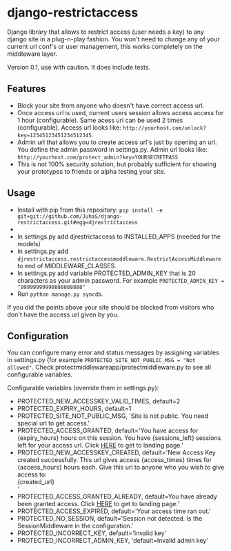 django-restrictaccess
=====================

Django library that allows to restrict access (user needs a key) to any django site in a plug-n-play fashion. You won't need to change any of your current url conf's or user management, this works completely on the middleware layer.

Version  0.1, use with caution. It does include tests.

Features
-------------

 * Block your site from anyone who doesn't have correct access url.
 * Once access url is used, current users session allows access access for 1 hour (configurable). Same acess url can be used 2 times (configurable). Access url looks like: ```http://yourhost.com/unlock?key=12345123451234512345```.
 * Admin url that allows you to create access url's just by opening an url. You define the admin password in settings.py. Admin url looks like: ```http://yourhost.com/protect_admin?key=YOURSECRETPASS```
 * This is not 100% security solution, but probably sufficient for showing your prototypes to friends or alpha testing your site.

Usage
-------------

 * Install with pip from this repository: ```pip install -e git+git://github.com/JuhaS/django-restrictaccess.git#egg=djrestrictaccess```
 * 
 * In settings.py add djrestrictaccess to INSTALLED_APPS (needed for the models)
 * In settings.py add ```djrestrictaccess.restrictaccessmoddleware.RestrictAccessMiddleware``` to end of MIDDLEWARE_CLASSES.
 * In settings.py add variable PROTECTED_ADMIN_KEY that is 20 characters as your admin password. For example ```PROTECTED_ADMIN_KEY = "99999999998888888888" ```
 * Run ```python manage.py syncdb```.
 
If you did the points above your site should be blocked from visitors who don't have the access url given by you.

Configuration
-------------

You can configure many error and status messages by assigning variables in settings.py (for example ```PROTECTED_SITE_NOT_PUBLIC_MSG = "Not allowed"```. Check protectmiddlewareapp/protectmiddleware.py to see all configurable variables.

Configurable variables (override them in settings.py):
* PROTECTED_NEW_ACCESSKEY_VALID_TIMES, default=2
* PROTECTED_EXPIRY_HOURS, default=1
* PROTECTED_SITE_NOT_PUBLIC_MSG, 'Site is not public. You need special url to get access.'
* PROTECTED_ACCESS_GRANTED, default='You have access for {expiry_hours} hours on this session. You have {sessions_left} sessions left for your access url. Click <a href="/">HERE</a> to get to landing page.'
* PROTECTED_NEW_ACCESSKEY_CREATED, default='New Access Key created successfully. This url gives access {access_times} times for {access_hours} hours each. Give this url to anyone who you wish to give access to: <div id="createdUrl">{created_url}</div>'
* PROTECTED_ACCESS_GRANTED_ALREADY, default=You have already been granted access. Click <a href="/">HERE</a> to get to landing page.'
* PROTECTED_ACCESS_EXPIRED, default='Your access time ran out.'
* PROTECTED_NO_SESSION, default='Session not detected. Is the SessionMiddleware in the configuration.'
* PROTECTED_INCORRECT_KEY, default='Invalid key'
* PROTECTED_INCORRECT_ADMIN_KEY, 'default=Invalid admin key'